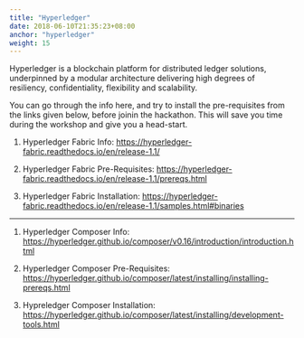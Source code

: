 ```yaml
---
title: "Hyperledger"
date: 2018-06-10T21:35:23+08:00
anchor: "hyperledger"
weight: 15
---
```


Hyperledger is a blockchain platform for distributed ledger solutions, underpinned by a modular architecture delivering high degrees of resiliency, confidentiality, flexibility and scalability.

You can go through the info here, and try to install the pre-requisites from the links given below, before joinin the hackathon. This will save you time during the workshop and give you a head-start.

1. Hyperledger Fabric Info:
https://hyperledger-fabric.readthedocs.io/en/release-1.1/

2. Hyperledger Fabric Pre-Requisites:
https://hyperledger-fabric.readthedocs.io/en/release-1.1/prereqs.html
 
3. Hyperledger Fabric Installation:
https://hyperledger-fabric.readthedocs.io/en/release-1.1/samples.html#binaries

---
 
1. Hyperledger Composer Info:
https://hyperledger.github.io/composer/v0.16/introduction/introduction.html

2. Hyperledger Composer Pre-Requisites:
https://hyperledger.github.io/composer/latest/installing/installing-prereqs.html
 
3. Hypreledger Composer Installation:
https://hyperledger.github.io/composer/latest/installing/development-tools.html